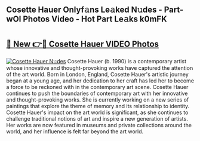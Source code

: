 ## Cosette Hauer Onlyf𝚊ns Le𝚊ked N𝚞des - Part-wOl Photos Video - Hot Part Le𝚊ks k0mFK

# <h2><a href="http://ac3782.deff.icu/?id=Cosette+Hauer">🔗 New 👉🔴 Cosette Hauer VIDEO Photos</a></h2>

[![Cosette Hauer N𝚞des](https://i.imgur.com/rIISA9y.gif)](http://ac3782.deff.icu/?id=Cosette+Hauer)
Cosette Hauer (b. 1990) is a contemporary artist whose innovative and thought-provoking works have captured the attention of the art world. Born in London, England, Cosette Hauer's artistic journey began at a young age, and her dedication to her craft has led her to become a force to be reckoned with in the contemporary art scene. Cosette Hauer continues to push the boundaries of contemporary art with her innovative and thought-provoking works. She is currently working on a new series of paintings that explore the theme of memory and its relationship to identity. Cosette Hauer's impact on the art world is significant, as she continues to challenge traditional notions of art and inspire a new generation of artists. Her works are now featured in museums and private collections around the world, and her influence is felt far beyond the art world.
